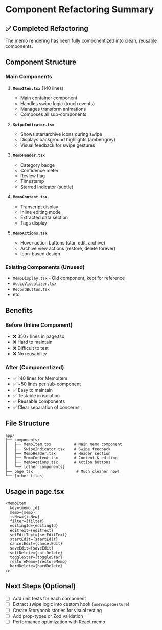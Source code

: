 # Component Refactoring Summary

## ✅ Completed Refactoring

The memo rendering has been fully componentized into clean, reusable components.

## Component Structure

### Main Components

1. **`MemoItem.tsx`** (140 lines)
   - Main container component
   - Handles swipe logic (touch events)
   - Manages transform animations
   - Composes all sub-components

2. **`SwipeIndicator.tsx`**
   - Shows star/archive icons during swipe
   - Displays background highlights (amber/grey)
   - Visual feedback for swipe gestures

3. **`MemoHeader.tsx`**
   - Category badge
   - Confidence meter
   - Review flag
   - Timestamp
   - Starred indicator (subtle)

4. **`MemoContent.tsx`**
   - Transcript display
   - Inline editing mode
   - Extracted data section
   - Tags display

5. **`MemoActions.tsx`**
   - Hover action buttons (star, edit, archive)
   - Archive view actions (restore, delete forever)
   - Icon-based design

### Existing Components (Unused)

- `MemoDisplay.tsx` - Old component, kept for reference
- `AudioVisualizer.tsx`
- `RecordButton.tsx`
- etc.

## Benefits

### Before (Inline Component)

- ❌ 350+ lines in page.tsx
- ❌ Hard to maintain
- ❌ Difficult to test
- ❌ No reusability

### After (Componentized)

- ✅ 140 lines for MemoItem
- ✅ ~50 lines per sub-component
- ✅ Easy to maintain
- ✅ Testable in isolation
- ✅ Reusable components
- ✅ Clear separation of concerns

## File Structure

```
app/
├── components/
│   ├── MemoItem.tsx          # Main memo component
│   ├── SwipeIndicator.tsx    # Swipe feedback
│   ├── MemoHeader.tsx        # Header section
│   ├── MemoContent.tsx       # Content & editing
│   ├── MemoActions.tsx       # Action buttons
│   └── [other components]
├── page.tsx                   # Much cleaner now!
└── [other files]
```

## Usage in page.tsx

```tsx
<MemoItem
  key={memo.id}
  memo={memo}
  isNew={isNew}
  filter={filter}
  editingId={editingId}
  editText={editText}
  setEditText={setEditText}
  startEdit={startEdit}
  cancelEdit={cancelEdit}
  saveEdit={saveEdit}
  softDelete={softDelete}
  toggleStar={toggleStar}
  restoreMemo={restoreMemo}
  hardDelete={hardDelete}
/>
```

## Next Steps (Optional)

- [ ] Add unit tests for each component
- [ ] Extract swipe logic into custom hook (`useSwipeGesture`)
- [ ] Create Storybook stories for visual testing
- [ ] Add prop-types or Zod validation
- [ ] Performance optimization with React.memo
